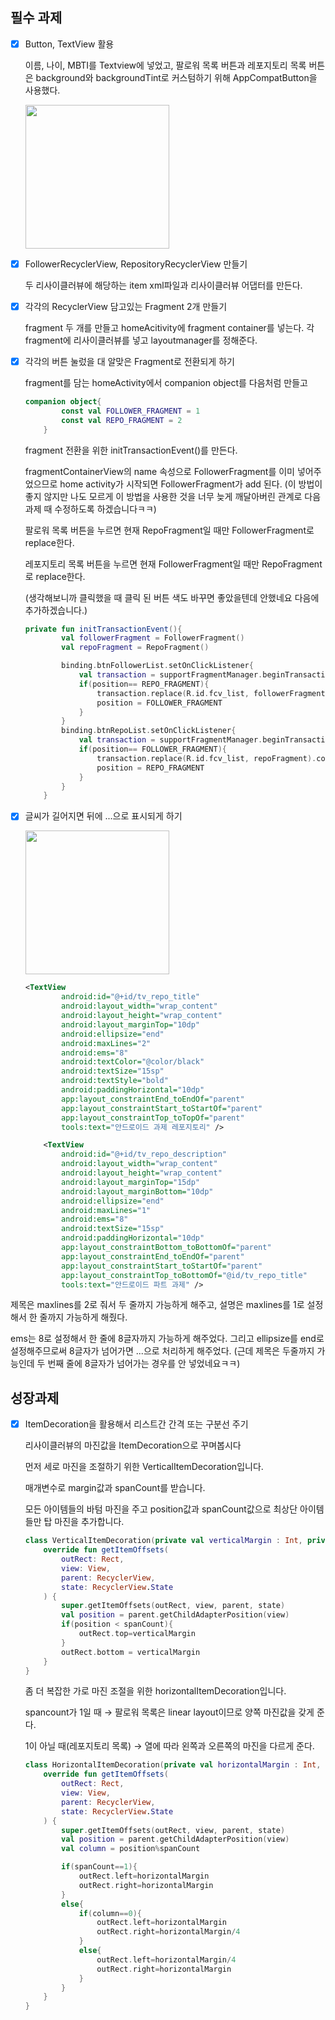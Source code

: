 ## 필수 과제



- [x] Button, TextView 활용

  이름, 나이, MBTI를 Textview에 넣었고, 팔로워 목록 버튼과 레포지토리 목록 버튼은 background와 backgroundTint로 커스텀하기 위해 AppCompatButton을 사용했다.

  <img src="Button, Textview.PNG" width="230">

  

- [x] FollowerRecyclerView, RepositoryRecyclerView 만들기

  두 리사이클러뷰에 해당하는 item xml파일과 리사이클러뷰 어댑터를 만든다.

  

- [x] 각각의 RecyclerView 담고있는 Fragment 2개 만들기

  fragment 두 개를 만들고 homeAcitivity에 fragment container를 넣는다. 각 fragment에 리사이클러뷰를 넣고 layoutmanager를 정해준다.

  

- [x] 각각의 버튼 눌렀을 대 알맞은 Fragment로 전환되게 하기

  fragment를 담는 homeActivity에서 companion object를 다음처럼 만들고

  ```kotlin
  companion object{
          const val FOLLOWER_FRAGMENT = 1
          const val REPO_FRAGMENT = 2
      }
  ```

  fragment 전환을 위한 initTransactionEvent()를 만든다.

  fragmentContainerView의 name 속성으로 FollowerFragment를 이미 넣어주었으므로 home activity가 시작되면 FollowerFragment가 add 된다. (이 방법이 좋지 않지만 나도 모르게 이 방법을 사용한 것을 너무 늦게 깨달아버린 관계로 다음 과제 때 수정하도록 하겠습니다ㅋㅋ)

  팔로워 목록 버튼을 누르면 현재 RepoFragment일 때만 FollowerFragment로 replace한다.

  레포지토리 목록 버튼을 누르면 현재 FollowerFragment일 때만 RepoFragment로 replace한다.

  (생각해보니까 클릭했을 때 클릭 된 버튼 색도 바꾸면 좋았을텐데 안했네요 다음에 추가하겠습니다.)

  ```kotlin
  private fun initTransactionEvent(){
          val followerFragment = FollowerFragment()
          val repoFragment = RepoFragment()
  
          binding.btnFollowerList.setOnClickListener{
              val transaction = supportFragmentManager.beginTransaction()
              if(position== REPO_FRAGMENT){
                  transaction.replace(R.id.fcv_list, followerFragment).commit()
                  position = FOLLOWER_FRAGMENT
              }
          }
          binding.btnRepoList.setOnClickListener{
              val transaction = supportFragmentManager.beginTransaction()
              if(position== FOLLOWER_FRAGMENT){
                  transaction.replace(R.id.fcv_list, repoFragment).commit()
                  position = REPO_FRAGMENT
              }
          }
      }
  ```



- [x] 글씨가 길어지면 뒤에 ...으로 표시되게 하기

  <img src="maxlines, ems.PNG" width="230">

  ```xml
  <TextView
          android:id="@+id/tv_repo_title"
          android:layout_width="wrap_content"
          android:layout_height="wrap_content"
          android:layout_marginTop="10dp"
          android:ellipsize="end"
          android:maxLines="2"
          android:ems="8"
          android:textColor="@color/black"
          android:textSize="15sp"
          android:textStyle="bold"
          android:paddingHorizontal="10dp"
          app:layout_constraintEnd_toEndOf="parent"
          app:layout_constraintStart_toStartOf="parent"
          app:layout_constraintTop_toTopOf="parent"
          tools:text="안드로이드 과제 레포지토리" />
  
      <TextView
          android:id="@+id/tv_repo_description"
          android:layout_width="wrap_content"
          android:layout_height="wrap_content"
          android:layout_marginTop="15dp"
          android:layout_marginBottom="10dp"
          android:ellipsize="end"
          android:maxLines="1"
          android:ems="8"
          android:textSize="15sp"
          android:paddingHorizontal="10dp"
          app:layout_constraintBottom_toBottomOf="parent"
          app:layout_constraintEnd_toEndOf="parent"
          app:layout_constraintStart_toStartOf="parent"
          app:layout_constraintTop_toBottomOf="@id/tv_repo_title"
          tools:text="안드로이드 파트 과제" />
  ```

제목은 maxlines를 2로 줘서 두 줄까지 가능하게 해주고, 설명은 maxlines를 1로 설정해서 한 줄까지 가능하게 해줬다.

ems는 8로 설정해서 한 줄에 8글자까지 가능하게 해주었다. 그리고 ellipsize를 end로 설정해주므로써 8글자가 넘어가면 ...으로 처리하게 해주었다. (근데 제목은 두줄까지 가능인데 두 번째 줄에 8글자가 넘어가는 경우를 안 넣었네요ㅋㅋ)



## 성장과제

- [x] ItemDecoration을 활용해서 리스트간 간격 또는 구분선 주기

  리사이클러뷰의 마진값을 ItemDecoration으로 꾸며봅시다

  먼저 세로 마진을 조절하기 위한 VerticalItemDecoration입니다.

  매개변수로 margin값과 spanCount를 받습니다.

  모든 아이템들의 바텀 마진을 주고 position값과 spanCount값으로 최상단 아이템들만 탑 마진을 추가합니다.

  ```kotlin
  class VerticalItemDecoration(private val verticalMargin : Int, private val spanCount : Int) : RecyclerView.ItemDecoration() {
      override fun getItemOffsets(
          outRect: Rect,
          view: View,
          parent: RecyclerView,
          state: RecyclerView.State
      ) {
          super.getItemOffsets(outRect, view, parent, state)
          val position = parent.getChildAdapterPosition(view)
          if(position < spanCount){
              outRect.top=verticalMargin
          }
          outRect.bottom = verticalMargin
      }
  }
  ```

  

  좀 더 복잡한 가로 마진 조절을 위한 horizontalItemDecoration입니다.

  spancount가 1일 때 &rightarrow; 팔로워 목록은 linear layout이므로 양쪽 마진값을 갖게 준다.

  1이 아닐 때(레포지토리 목록) &rightarrow; 열에 따라 왼쪽과 오른쪽의 마진을 다르게 준다.

  ```kotlin
  class HorizontalItemDecoration(private val horizontalMargin : Int, private val spanCount : Int) : RecyclerView.ItemDecoration() {
      override fun getItemOffsets(
          outRect: Rect,
          view: View,
          parent: RecyclerView,
          state: RecyclerView.State
      ) {
          super.getItemOffsets(outRect, view, parent, state)
          val position = parent.getChildAdapterPosition(view)
          val column = position%spanCount
  
          if(spanCount==1){
              outRect.left=horizontalMargin
              outRect.right=horizontalMargin
          }
          else{
              if(column==0){
                  outRect.left=horizontalMargin
                  outRect.right=horizontalMargin/4
              }
              else{
                  outRect.left=horizontalMargin/4
                  outRect.right=horizontalMargin
              }
          }
      }
  }
  ```

  